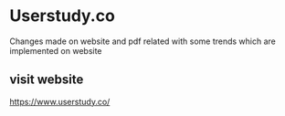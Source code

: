 # Userstudy.co
Changes made on website and pdf related with some trends which are implemented on website

## visit website
https://www.userstudy.co/
